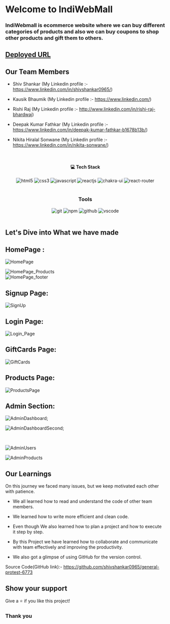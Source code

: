 # Welcome to IndiWebMall
<h3>IndiWebmall is ecommerce website where we can buy different categories of products and also we can buy coupons to shop other products and gift them to others.</h3>

## [Deployed URL]( https://indiwebmall-nine.vercel.app//)

## Our Team Members

- Shiv Shankar (My Linkedin profile :- https://www.linkedin.com/in/shivshankar0965/)

- Kausik Bhaumik (My Linkedin profile :- https://www.linkedin.com/)

- Rishi Raj (My Linkedin profile :- http://www.linkedin.com/in/rishi-raj-bhardwaj)

- Deepak Kumar Fathkar (My Linkedin profile :- https://www.linkedin.com/in/deepak-kumar-fathkar-b1678b13b/)

- Nikita Hiralal Sonwane (My Linkedin profile :- https://www.linkedin.com/in/nikita-sonwane/)
<br/>

<h4 align="center">💻 Tech Stack</h4>
 <div align="center">
 <img src="https://img.shields.io/badge/html5-%23E34F26.svg?style=for-the-badge&logo=html5&logoColor=white" align="center" alt="html5">
 <img src = "https://img.shields.io/badge/css3-%231572B6.svg?style=for-the-badge&logo=css3&logoColor=white" align="center" alt="css3">
 <img src="https://img.shields.io/badge/javascript-%23323330.svg?style=for-the-badge&logo=javascript&logoColor=%23F7DF1E"  align="center" alt="javascript" />
 <img src="https://img.shields.io/badge/React-20232A?style=for-the-badge&logo=react&logoColor=61DAFB"  align="center" alt="reactjs" />
   <img src = "https://img.shields.io/badge/chakra ui-%234ED1C5.svg?style=for-the-badge&logo=chakraui&logoColor=white" align="center" alt="chakra-ui"/>
  <img src="https://img.shields.io/badge/React_Router-CA4245?style=for-the-badge&logo=react-router&logoColor=white"  align="center" alt="react-router" />
</div>
<br/>



<div align="center"><h3 align="center">Tools</h3> 
   <img src="https://img.shields.io/badge/netlify-%23000000.svg?style=for-the-badge&logo=netlify&logoColor=#00C7B7" align="center" alt="git"/>
  <img src = "https://img.shields.io/badge/NPM-%23000000.svg?style=for-the-badge&logo=npm&logoColor=white" align="center" alt="npm">
  <img src="https://img.shields.io/badge/GitHub-100000?style=for-the-badge&logo=github&logoColor=white"  align="center" alt="github"/>
   <img src="https://img.shields.io/badge/Visual%20Studio-5C2D91.svg?style=for-the-badge&logo=visual-studio&logoColor=white"  align="center" alt="vscode"/>
    
      
</div>
<br/>

## Let's Dive into What we have made

## HomePage :
![HomePage](https://github.com/shivshankar0965/general-protest-6773/blob/main/screenshots/indiwebmall/home_gift_cards.png)
<br/>

![HomePage_Products](https://github.com/shivshankar0965/general-protest-6773/blob/main/screenshots/indiwebmall/Home_products.png)
<br/>
![HomePage_footer](https://github.com/shivshankar0965/general-protest-6773/blob/main/screenshots/indiwebmall/footer_section.png?raw=true)
<br/>
## Signup Page: 
![SignUp](https://github.com/shivshankar0965/general-protest-6773/blob/main/screenshots/indiwebmall/signup.png?raw=true)
<br/>

## Login Page:

![Login_Page](https://github.com/shivshankar0965/general-protest-6773/blob/main/screenshots/indiwebmall/login.jpg?raw=true)
<br/>

## GiftCards Page:
![GiftCards](https://github.com/shivshankar0965/general-protest-6773/blob/main/screenshots/indiwebmall/gift_cards.png?raw=true)
<br/>

## Products Page:

![ProductsPage](https://github.com/shivshankar0965/general-protest-6773/blob/main/screenshots/indiwebmall/Products%20list.png?raw=true)
<br/>

## Admin Section:

![AdminDashboard](https://github.com/shivshankar0965/general-protest-6773/blob/main/screenshots/indiwebmall/admin_dashboard1.png?raw=true);
<br/>

![AdminDashboardSecond](https://github.com/shivshankar0965/general-protest-6773/blob/main/screenshots/indiwebmall/admin_dashboard.png?raw=true);

<br/>

![AdminUsers](https://github.com/shivshankar0965/general-protest-6773/blob/main/screenshots/indiwebmall/admin_users.png?raw=true)
<br/>

![AdminProducts](https://github.com/shivshankar0965/general-protest-6773/blob/main/screenshots/indiwebmall/admin_products%20(2).png?raw=true)
<br/>
## Our Learnings
On this journey we faced many issues, but we keep motivated each other with patience. 

- We all learned how to read and understand the code of other team members.

- We learned how to write more efficient and clean code.

- Even though  We also learned how to plan a project and how to execute it step by step.

- By this Project we have learned how to collaborate and communicate with team effectively and improving the productivity.

- We also got a glimpse of using GitHub for the version control.

Source Code(GitHub link):- https://github.com/shivshankar0965/general-protest-6773

## Show your support

Give a ⭐️ if you like this project!

### Thank you
